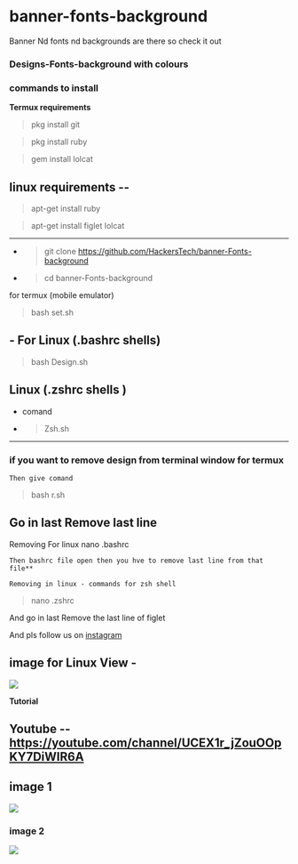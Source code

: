 # banner-fonts-background
Banner Nd fonts nd backgrounds are there so check it out

### Designs-Fonts-background with colours


### commands to install 


**Termux requirements**

>pkg install git

>pkg install ruby

>gem install lolcat

## linux requirements --

>apt-get install ruby

>apt-get install figlet lolcat
---

- >git clone https://github.com/HackersTech/banner-Fonts-background
 
- >cd banner-Fonts-background

for termux (mobile emulator) 

>bash set.sh

## - For Linux (.bashrc shells) 

>bash Design.sh

## Linux (.zshrc shells )
- comand
- >Zsh.sh

---

### if you want to remove design from terminal window for termux
```
Then give comand
```
>bash r.sh

Go in last 
Remove last line
---
Removing For linux
nano .bashrc
```
Then bashrc file open then you hve to remove last line from that file**

Removing in linux - commands for zsh shell 
```

>nano .zshrc

And go in last 
Remove the last line of figlet



And pls follow us on [instagram](https://instagram.com/alien_ghost_technology?utm_medium=copy_link)

## image for Linux View -
![](https://github.com/Hckers-Tech/Designs-Fonts-color/blob/main/Screenshot_2021-04-19-20-12-17-83.png)

**Tutorial**

## Youtube -- https://youtube.com/channel/UCEX1r_jZouOOpKY7DiWIR6A


## image 1
 ![  ](https://github.com/Hckers-Tech/banner-fonts-background/blob/main/Screenshot_2021-04-19-20-12-17-83.png)


### image 2
![](https://github.com/Hckers-Tech/banner-fonts-background/blob/main/Screenshot_2021-05-28-08-30-53-90.png)
